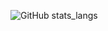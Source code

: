 ![GitHub stats_langs](https://github-readme-stats.vercel.app/api/top-langs/?username=tdworowy&theme=shadow_red&exclude_repo=Data_science_notes&hide=HTML,CSS&langs_count=10)
<!---
![GitHub stats](https://github-readme-stats.vercel.app/api?username=tdworowy&show_icons=true&theme=shadow_red)
-->
